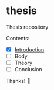 # thesis

Thesis repository

Contents:
* [x] [Introduction](https://github.com/BPatrickButler/thesis/blob/master/Introduction.md)
* [ ] Body 
* [ ] Theory
* [ ] Conclusion

Thanks! :clap:
